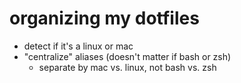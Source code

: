 # organizing my dotfiles

- detect if it's a linux or mac
- "centralize" aliases (doesn't matter if bash or zsh)
    - separate by mac vs. linux, not bash vs. zsh